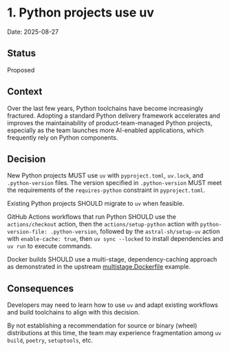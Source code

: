 # 1. Python projects use uv

Date: 2025-08-27

## Status

Proposed

## Context

Over the last few years, Python toolchains have become increasingly fractured.
Adopting a standard Python delivery framework accelerates and improves the
maintainability of product-team-managed Python projects, especially as the team
launches more AI-enabled applications, which frequently rely on Python
components.

## Decision

New Python projects MUST use `uv` with `pyproject.toml`, `uv.lock`, and
`.python-version` files. The version specified in `.python-version` MUST meet
the requirements of the `requires-python` constraint in `pyproject.toml`.

Existing Python projects SHOULD migrate to `uv` when feasible.

GitHub Actions workflows that run Python SHOULD use the `actions/checkout`
action, then the `actions/setup-python` action with `python-version-file:
.python-version`, followed by the `astral-sh/setup-uv` action with
`enable-cache: true`, then `uv sync --locked` to install dependencies and `uv
run` to execute commands.

Docker builds SHOULD use a multi-stage, dependency-caching approach as
demonstrated in the upstream
[multistage.Dockerfile](https://github.com/astral-sh/uv-docker-example/blob/main/multistage.Dockerfile)
example.

## Consequences

Developers may need to learn how to use `uv` and adapt existing workflows and
build toolchains to align with this decision.

By not establishing a recommendation for source or binary (wheel) distributions
at this time, the team may experience fragmentation among `uv build`, `poetry`,
`setuptools`, etc.
